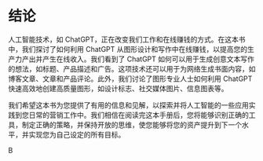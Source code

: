 # 结论

人工智能技术，如 ChatGPT，正在改变我们工作和在线赚钱的方式。在这本书中，我们探讨了如何利用 ChatGPT 从图形设计和写作中在线赚钱，以提高您的生产力产出并产生在线收入。我们看到了 ChatGPT 如何可以用于生成创意文本写作的想法，如标题、产品描述和广告。这项技术还可以用于为网络生成书面内容，如博客文章、文章和产品评论。此外，我们讨论了图形专业人士如何利用 ChatGPT 快速高效地创建高质量图形，如设计标志、社交媒体图片、信息图表等。

我们希望这本书为您提供了有用的信息和见解，以探索并将人工智能的一些应用实践到您日常的营销工作中。我们相信在阅读完这本手册后，您将能够识别正确的工具，制定正确的策略，并保持开放的思维，使您能够将您的资产提升到下一个水平，并实现您为自己设定的所有目标。

B
